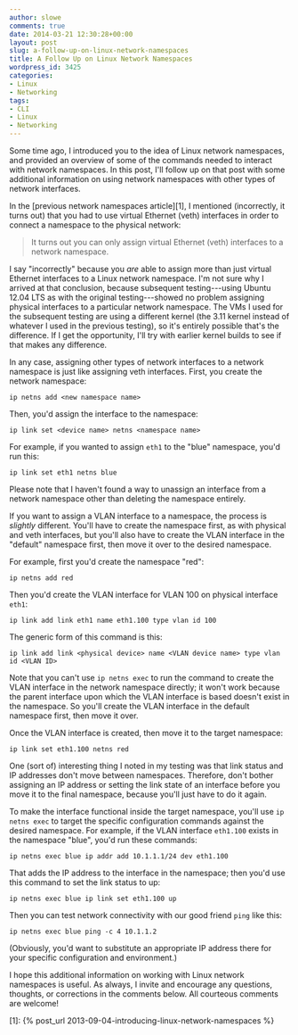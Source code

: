 ```yaml
---
author: slowe
comments: true
date: 2014-03-21 12:30:28+00:00
layout: post
slug: a-follow-up-on-linux-network-namespaces
title: A Follow Up on Linux Network Namespaces
wordpress_id: 3425
categories:
- Linux
- Networking
tags:
- CLI
- Linux
- Networking
---
```


Some time ago, I introduced you to the idea of Linux network namespaces, and provided an overview of some of the commands needed to interact with network namespaces. In this post, I'll follow up on that post with some additional information on using network namespaces with other types of network interfaces.

In the [previous network namespaces article][1], I mentioned (incorrectly, it turns out) that you had to use virtual Ethernet (veth) interfaces in order to connect a namespace to the physical network:

>It turns out you can only assign virtual Ethernet (veth) interfaces to a network namespace.

I say "incorrectly" because you _are_ able to assign more than just virtual Ethernet interfaces to a Linux network namespace. I'm not sure why I arrived at that conclusion, because subsequent testing---using Ubuntu 12.04 LTS as with the original testing---showed no problem assigning physical interfaces to a particular network namespace. The VMs I used for the subsequent testing are using a different kernel (the 3.11 kernel instead of whatever I used in the previous testing), so it's entirely possible that's the difference. If I get the opportunity, I'll try with earlier kernel builds to see if that makes any difference.

In any case, assigning other types of network interfaces to a network namespace is just like assigning veth interfaces. First, you create the network namespace:

    ip netns add <new namespace name>

Then, you'd assign the interface to the namespace:

    ip link set <device name> netns <namespace name>

For example, if you wanted to assign `eth1` to the "blue" namespace, you'd run this:

    ip link set eth1 netns blue

Please note that I haven't found a way to unassign an interface from a network namespace other than deleting the namespace entirely.

If you want to assign a VLAN interface to a namespace, the process is _slightly_ different. You'll have to create the namespace first, as with physical and veth interfaces, but you'll also have to create the VLAN interface in the "default" namespace first, then move it over to the desired namespace.

For example, first you'd create the namespace "red":

    ip netns add red

Then you'd create the VLAN interface for VLAN 100 on physical interface `eth1`:

    ip link add link eth1 name eth1.100 type vlan id 100

The generic form of this command is this:

    ip link add link <physical device> name <VLAN device name> type vlan id <VLAN ID>

Note that you can't use `ip netns exec` to run the command to create the VLAN interface in the network namespace directly; it won't work because the parent interface upon which the VLAN interface is based doesn't exist in the namespace. So you'll create the VLAN interface in the default namespace first, then move it over.

Once the VLAN interface is created, then move it to the target namespace:

    ip link set eth1.100 netns red

One (sort of) interesting thing I noted in my testing was that link status and IP addresses don't move between namespaces. Therefore, don't bother assigning an IP address or setting the link state of an interface before you move it to the final namespace, because you'll just have to do it again.

To make the interface functional inside the target namespace, you'll use `ip netns exec` to target the specific configuration commands against the desired namespace. For example, if the VLAN interface `eth1.100` exists in the namespace "blue", you'd run these commands:

    ip netns exec blue ip addr add 10.1.1.1/24 dev eth1.100

That adds the IP address to the interface in the namespace; then you'd use this command to set the link status to up:

    ip netns exec blue ip link set eth1.100 up

Then you can test network connectivity with our good friend `ping` like this:

    ip netns exec blue ping -c 4 10.1.1.2

(Obviously, you'd want to substitute an appropriate IP address there for your specific configuration and environment.)

I hope this additional information on working with Linux network namespaces is useful. As always, I invite and encourage any questions, thoughts, or corrections in the comments below. All courteous comments are welcome!

[1]: {% post_url 2013-09-04-introducing-linux-network-namespaces %}
